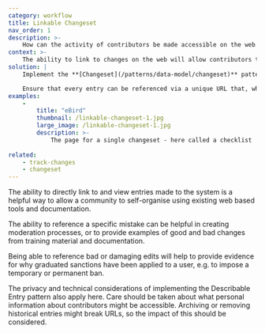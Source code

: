 ```yaml
---
category: workflow
title: Linkable Changeset
nav_order: 1
description: >-
    How can the activity of contributors be made accessible on the web to allow them to be referenced and discussed on social media or in emails, wiki pages and blog posts?
context: >-
    The ability to link to changes on the web will allow contributors to use a range of existing communication tools to help them coordinate their work.
solution: |
    Implement the **[Changeset](/patterns/data-model/changeset)** pattern which will ensure that you are capturing a unique identifier and useful context for each entry.

    Ensure that every entry can be referenced via a unique URL that, when visited, delivers a web page that provides a useful summary of the metadata. Expose those URLs in the system e.g via a **[Track Changes](/patterns/workflow/track-changes)** view.
examples:
    -
        title: "eBird"
        thumbnail: /linkable-changeset-1.jpg
        large_image: /linkable-changeset-1.jpg
        description: >-
            The page for a single changeset - here called a checklist
    
related:
    - track-changes
    - changeset
---
```


The ability to directly link to and view entries made to the system is a helpful way to allow a community to self-organise using existing web based tools and documentation.

The ability to reference a specific mistake can be helpful in creating moderation processes, or to provide examples of good and bad changes from training material and documentation.

Being able to reference bad or damaging edits will help to provide evidence for why graduated sanctions have been applied to a user, e.g. to impose a temporary or permanent ban.

The privacy and technical considerations of implementing the Describable Entry pattern also apply here. Care should be taken about what personal information about contributors might be accessible. Archiving or removing historical entries might break URLs, so the impact of this should be considered.